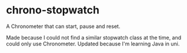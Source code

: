 # chrono-stopwatch
A Chronometer that can start, pause and reset.

Made because I could not find a similar stopwatch class at the time, and could only use Chronometer. Updated because I'm learning Java in uni.
